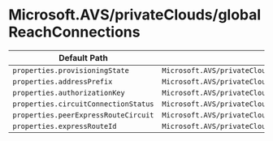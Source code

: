 # Microsoft.AVS/privateClouds/globalReachConnections

| Default Path | Alias |
|---|---|
| `properties.provisioningState` | `Microsoft.AVS/privateClouds/globalReachConnections/provisioningState` |
| `properties.addressPrefix` | `Microsoft.AVS/privateClouds/globalReachConnections/addressPrefix` |
| `properties.authorizationKey` | `Microsoft.AVS/privateClouds/globalReachConnections/authorizationKey` |
| `properties.circuitConnectionStatus` | `Microsoft.AVS/privateClouds/globalReachConnections/circuitConnectionStatus` |
| `properties.peerExpressRouteCircuit` | `Microsoft.AVS/privateClouds/globalReachConnections/peerExpressRouteCircuit` |
| `properties.expressRouteId` | `Microsoft.AVS/privateClouds/globalReachConnections/expressRouteId` |

